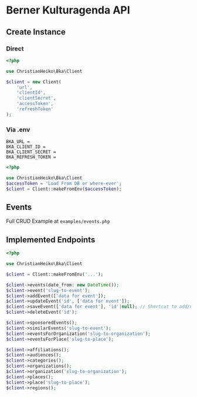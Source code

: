# Berner Kulturagenda API


## Create Instance


### Direct

```php
<?php

use ChristianHeiko\Bka\Client

$client = new Client(
    'url',
    'clientId',
    'clientSecret',
    'accessToken',
    'refreshToken'
);
```

### Via .env
```dotenv
BKA_URL =
BKA_CLIENT_ID =
BKA_CLIENT_SECRET =
BKA_REFRESH_TOKEN =
```

```php
<?php

use ChristianHeiko\Bka\Client
$accessToken = 'Load From DB or where-ever';
$client = Client::makeFromEnv($accessToken);
```

## Events

Full CRUD Example at `examples/events.php`

## Implemented Endpoints

```php
<?php

use ChristianHeiko\Bka\Client

$client = Client::makeFromEnv('...');

$client->events(date_from: new DateTime());
$client->event('slug-to-event');
$client->addEvent(['data for event']);
$client->updateEvent('id', ['data for event']);
$client->saveEvent(['data for event'], 'id'|null); // Shortcut to add/update
$client->deleteEvent('id');

$client->sponsoredEvents();
$client->similarEvents('slug-to-event');
$client->eventsForOrganization('slug-to-organization');
$client->eventsForPlace('slug-to-place');

$client->affiliations();
$client->audiences();
$client->categories();
$client->organizations();
$client->organization('slug-to-organization');
$client->places();
$client->place('slug-to-place');
$client->regions();
```
